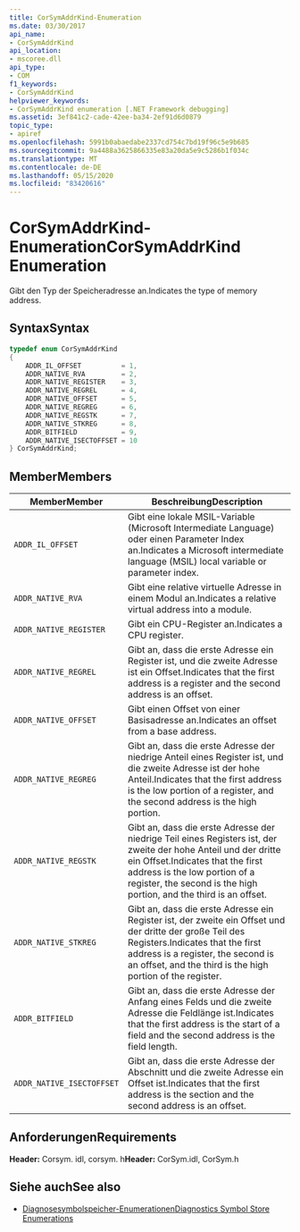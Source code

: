 ```yaml
---
title: CorSymAddrKind-Enumeration
ms.date: 03/30/2017
api_name:
- CorSymAddrKind
api_location:
- mscoree.dll
api_type:
- COM
f1_keywords:
- CorSymAddrKind
helpviewer_keywords:
- CorSymAddrKind enumeration [.NET Framework debugging]
ms.assetid: 3ef841c2-cade-42ee-ba34-2ef91d6d0879
topic_type:
- apiref
ms.openlocfilehash: 5991b0abaedabe2337cd754c7bd19f96c5e9b685
ms.sourcegitcommit: 9a4488a3625866335e83a20da5e9c5286b1f034c
ms.translationtype: MT
ms.contentlocale: de-DE
ms.lasthandoff: 05/15/2020
ms.locfileid: "83420616"
---
```

# <a name="corsymaddrkind-enumeration"></a><span data-ttu-id="43e7f-102">CorSymAddrKind-Enumeration</span><span class="sxs-lookup"><span data-stu-id="43e7f-102">CorSymAddrKind Enumeration</span></span>
<span data-ttu-id="43e7f-103">Gibt den Typ der Speicheradresse an.</span><span class="sxs-lookup"><span data-stu-id="43e7f-103">Indicates the type of memory address.</span></span>  
  
## <a name="syntax"></a><span data-ttu-id="43e7f-104">Syntax</span><span class="sxs-lookup"><span data-stu-id="43e7f-104">Syntax</span></span>  
  
```cpp  
typedef enum CorSymAddrKind  
{  
    ADDR_IL_OFFSET          = 1,  
    ADDR_NATIVE_RVA         = 2,  
    ADDR_NATIVE_REGISTER    = 3,  
    ADDR_NATIVE_REGREL      = 4,  
    ADDR_NATIVE_OFFSET      = 5,  
    ADDR_NATIVE_REGREG      = 6,  
    ADDR_NATIVE_REGSTK      = 7,  
    ADDR_NATIVE_STKREG      = 8,  
    ADDR_BITFIELD           = 9,  
    ADDR_NATIVE_ISECTOFFSET = 10  
} CorSymAddrKind;  
```  
  
## <a name="members"></a><span data-ttu-id="43e7f-105">Member</span><span class="sxs-lookup"><span data-stu-id="43e7f-105">Members</span></span>  
  
|<span data-ttu-id="43e7f-106">Member</span><span class="sxs-lookup"><span data-stu-id="43e7f-106">Member</span></span>|<span data-ttu-id="43e7f-107">Beschreibung</span><span class="sxs-lookup"><span data-stu-id="43e7f-107">Description</span></span>|  
|------------|-----------------|  
|`ADDR_IL_OFFSET`|<span data-ttu-id="43e7f-108">Gibt eine lokale MSIL-Variable (Microsoft Intermediate Language) oder einen Parameter Index an.</span><span class="sxs-lookup"><span data-stu-id="43e7f-108">Indicates a Microsoft intermediate language (MSIL) local variable or parameter index.</span></span>|  
|`ADDR_NATIVE_RVA`|<span data-ttu-id="43e7f-109">Gibt eine relative virtuelle Adresse in einem Modul an.</span><span class="sxs-lookup"><span data-stu-id="43e7f-109">Indicates a relative virtual address into a module.</span></span>|  
|`ADDR_NATIVE_REGISTER`|<span data-ttu-id="43e7f-110">Gibt ein CPU-Register an.</span><span class="sxs-lookup"><span data-stu-id="43e7f-110">Indicates a CPU register.</span></span>|  
|`ADDR_NATIVE_REGREL`|<span data-ttu-id="43e7f-111">Gibt an, dass die erste Adresse ein Register ist, und die zweite Adresse ist ein Offset.</span><span class="sxs-lookup"><span data-stu-id="43e7f-111">Indicates that the first address is a register and the second address is an offset.</span></span>|  
|`ADDR_NATIVE_OFFSET`|<span data-ttu-id="43e7f-112">Gibt einen Offset von einer Basisadresse an.</span><span class="sxs-lookup"><span data-stu-id="43e7f-112">Indicates an offset from a base address.</span></span>|  
|`ADDR_NATIVE_REGREG`|<span data-ttu-id="43e7f-113">Gibt an, dass die erste Adresse der niedrige Anteil eines Register ist, und die zweite Adresse ist der hohe Anteil.</span><span class="sxs-lookup"><span data-stu-id="43e7f-113">Indicates that the first address is the low portion of a register, and the second address is the high portion.</span></span>|  
|`ADDR_NATIVE_REGSTK`|<span data-ttu-id="43e7f-114">Gibt an, dass die erste Adresse der niedrige Teil eines Registers ist, der zweite der hohe Anteil und der dritte ein Offset.</span><span class="sxs-lookup"><span data-stu-id="43e7f-114">Indicates that the first address is the low portion of a register, the second is the high portion, and the third is an offset.</span></span>|  
|`ADDR_NATIVE_STKREG`|<span data-ttu-id="43e7f-115">Gibt an, dass die erste Adresse ein Register ist, der zweite ein Offset und der dritte der große Teil des Registers.</span><span class="sxs-lookup"><span data-stu-id="43e7f-115">Indicates that the first address is a register, the second is an offset, and the third is the high portion of the register.</span></span>|  
|`ADDR_BITFIELD`|<span data-ttu-id="43e7f-116">Gibt an, dass die erste Adresse der Anfang eines Felds und die zweite Adresse die Feldlänge ist.</span><span class="sxs-lookup"><span data-stu-id="43e7f-116">Indicates that the first address is the start of a field and the second address is the field length.</span></span>|  
|`ADDR_NATIVE_ISECTOFFSET`|<span data-ttu-id="43e7f-117">Gibt an, dass die erste Adresse der Abschnitt und die zweite Adresse ein Offset ist.</span><span class="sxs-lookup"><span data-stu-id="43e7f-117">Indicates that the first address is the section and the second address is an offset.</span></span>|  
  
## <a name="requirements"></a><span data-ttu-id="43e7f-118">Anforderungen</span><span class="sxs-lookup"><span data-stu-id="43e7f-118">Requirements</span></span>  
 <span data-ttu-id="43e7f-119">**Header:** Corsym. idl, corsym. h</span><span class="sxs-lookup"><span data-stu-id="43e7f-119">**Header:** CorSym.idl, CorSym.h</span></span>  
  
## <a name="see-also"></a><span data-ttu-id="43e7f-120">Siehe auch</span><span class="sxs-lookup"><span data-stu-id="43e7f-120">See also</span></span>

- [<span data-ttu-id="43e7f-121">Diagnosesymbolspeicher-Enumerationen</span><span class="sxs-lookup"><span data-stu-id="43e7f-121">Diagnostics Symbol Store Enumerations</span></span>](diagnostics-symbol-store-enumerations.md)
